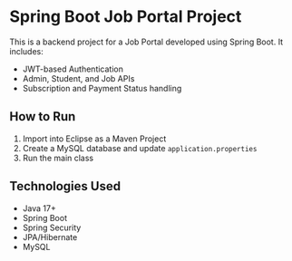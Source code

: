 # Spring Boot Job Portal Project

This is a backend project for a Job Portal developed using Spring Boot. It includes:
- JWT-based Authentication
- Admin, Student, and Job APIs
- Subscription and Payment Status handling

## How to Run

1. Import into Eclipse as a Maven Project
2. Create a MySQL database and update `application.properties`
3. Run the main class

## Technologies Used

- Java 17+
- Spring Boot
- Spring Security
- JPA/Hibernate
- MySQL
